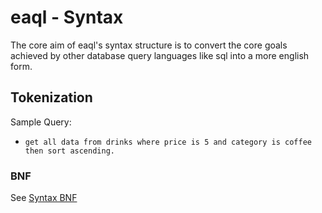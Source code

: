 # eaql - Syntax

The core aim of eaql's syntax structure is to convert the core goals achieved by other database query languages like sql into a more english form.

## Tokenization
Sample Query:
- `get all data from drinks where price is 5 and category is coffee then sort ascending.`

### BNF
See [Syntax BNF](./SYNTAX.ebnf)